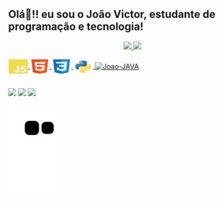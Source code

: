 ## Olá👋!! eu sou o João Victor, estudante de programação e tecnologia!
<div align="center">
  <a href="https://github.com/joaocalca">
  <img height="150em" src="https://github-readme-stats.vercel.app/api?username=joaocalca&show_icons=true&theme=dark&include_all_commits=true&count_private=true"/>
  <img height="150em" src="https://github-readme-stats.vercel.app/api/top-langs/?username=joaocalca&layout=compact&langs_count=5&theme=dark"/>
</div>
<div style="display: inline_block"><br>
  <img align="center" alt="Joao-Js" height="30" width="40" src="https://raw.githubusercontent.com/devicons/devicon/master/icons/javascript/javascript-plain.svg">
  <img align="center" alt="Joao-HTML" height="30" width="40" src="https://raw.githubusercontent.com/devicons/devicon/master/icons/html5/html5-original.svg">
  <img align="center" alt="Joao-CSS" height="30" width="40" src="https://raw.githubusercontent.com/devicons/devicon/master/icons/css3/css3-original.svg">
  <img align="center" alt="Joao-Python" height="30" width="40" src="https://raw.githubusercontent.com/devicons/devicon/master/icons/python/python-original.svg">
  <img align="center" alt="Joao-JAVA" height="30" width="40" src="https://raw.githubusercontent.com/devicons/devicon/master/icons/python/java-original.svg">
</div>
  
  ##
 
<div> 
  <a href="https://instagram.com/coe_jaum" target="_blank"><img src="https://img.shields.io/badge/-Instagram-%23E45555?style=for-the-badge&logo=instagram&logoColor=white" target="_blank"></a>
  <a href = "mailto:jvcalca@gmail.com"><img src="https://img.shields.io/badge/-Gmail-%23333?style=for-the-badge&logo=gmail&logoColor=white" target="_blank"></a>
  <a href="https://www.linkedin.com/in/joao-victor-calça-7063461b4" target="_blank"><img src="https://img.shields.io/badge/-LinkedIn-%230077B5?style=for-the-badge&logo=linkedin&logoColor=white" target="_blank"></a> 
 
  ![Snake animation](https://github.com/rafaballerini/rafaballerini/blob/output/github-contribution-grid-snake.svg)
 
</div>
